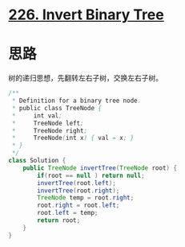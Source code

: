# [226. Invert Binary Tree](https://leetcode.com/problems/invert-binary-tree/description/)

# 思路

树的递归思想，先翻转左右子树，交换左右子树。

```java
/**
 * Definition for a binary tree node.
 * public class TreeNode {
 *     int val;
 *     TreeNode left;
 *     TreeNode right;
 *     TreeNode(int x) { val = x; }
 * }
 */
class Solution {
    public TreeNode invertTree(TreeNode root) {
        if(root == null ) return null;
        invertTree(root.left);
        invertTree(root.right);
        TreeNode temp = root.right;
        root.right = root.left;
        root.left = temp;
        return root;
    }
}
```

